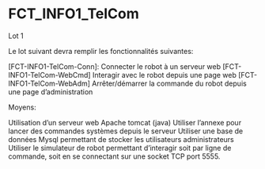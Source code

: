 # FCT_INFO1_TelCom
Lot 1


Le lot suivant devra remplir les fonctionnalités suivantes:

[FCT-INFO1-TelCom-Conn]:
Connecter le robot à un serveur web
[FCT-INFO1-TelCom-WebCmd]
Interagir avec le robot depuis une page web
[FCT-INFO1-TelCom-WebAdm]
Arrêter/démarrer la commande du robot depuis une page d’administration

Moyens:

Utilisation d’un serveur web Apache tomcat (java)
Utiliser l’annexe pour lancer des commandes systèmes depuis le serveur
Utiliser une base de données Mysql permettant de stocker les utilisateurs administrateurs
Utiliser le simulateur de robot permettant d’interagir soit par ligne de commande, soit en se connectant sur une socket TCP port 5555.
